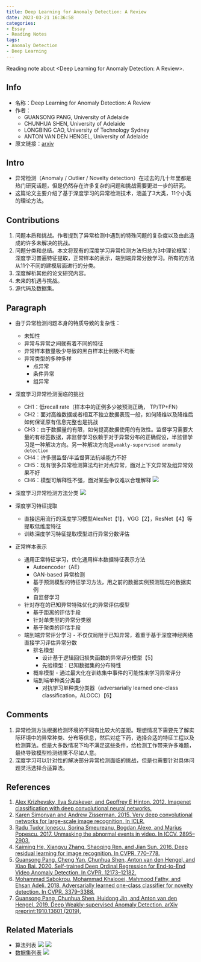 ```yaml
---
title: Deep Learning for Anomaly Detection: A Review
date: 2023-03-21 16:36:58
categories:
- Essay
- Reading Notes
tags:
- Anomaly Detection
- Deep Learning
---
```


Reading note about \<Deep Learning for Anomaly Detection: A Review\>.

<!-- more -->

## Info

* 名称：Deep Learning for Anomaly Detection: A Review
* 作者：
	* GUANSONG PANG, University of Adelaide
	* CHUNHUA SHEN, University of Adelaide
	* LONGBING CAO, University of Technology Sydney
	* ANTON VAN DEN HENGEL, University of Adelaide
* 原文链接：[arxiv](https://arxiv.org/abs/2007.02500)

## Intro

* 异常检测（Anomaly / Outlier / Novelty detection）在过去的几十年里都是热门研究话题，但是仍然存在许多复杂的问题和挑战需要更进一步的研究。
* 这篇论文主要介绍了基于深度学习的异常检测技术，涵盖了3大类，11个小类的理论方法。

## Contributions

1. 问题本质和挑战。作者提到了异常检测中遇到的特殊问题的复杂度以及由此造成的许多未解决的挑战。
2. 问题分类和总结。本文将现有的深度学习异常检测方法归总为3中理论框架：深度学习普遍特征提取，正常样本的表示，端到端异常分数学习。所有的方法从11个不同的建模层面进行的分类。
3. 深度解析其他的论文研究内容。
4. 未来的机遇与挑战。
5. 源代码及数据集。


## Paragraph
* 由于异常检测问题本身的特质导致的复杂性：
    - 未知性
    - 异常与异常之间就有着不同的特征
    - 异常样本数量极少导致的黑白样本比例极不均衡
    - 异常类型的多种多样
        - 点异常
        - 条件异常
        - 组异常

* 深度学习异常检测面临的挑战
    - CH1：低recall rate（样本中的正例多少被预测正确， TP/TP+FN）
    - CH2：面对高维数据或者相互不独立数据表现一般，如何降维以及降维后如何保证原有信息完整也是挑战
    - CH3：由于数据量的有限，如何提高数据使用的有效性。监督学习需要大量的有标签数据，非监督学习依赖于对于异常分布的正确假设，半监督学习是一种解决方向。另一种解决方向是`weakly-supervised anomaly detection`
    - CH4：许多弱监督/半监督算法抗噪能力不好
    - CH5：现有很多异常检测算法均针对点异常，面对上下文异常及组异常效果不好
    - CH6：模型可解释性不强，面对某些争议难以合理解释
![](/img/DLforAD/1.png)

* 深度学习异常检测方法分类
![](/img/DLforAD/2.png)

* 深度学习特征提取
    - 直接运用流行的深度学习模型AlexNet【1】，VGG【2】，ResNet【4】等提取低维度特征
    - 训练深度学习特征提取模型进行异常分数评估

* 正常样本表示
    - 通用正常特征学习，优化通用样本数据特征表示方法
        - Autoencoder（AE）
        - GAN-based 异常检测
        - 基于预测模型的特征学习方法，用之前的数据实例预测现在的数据实例
        - 自监督学习
    - 针对存在的已知异常特殊优化的异常评估模型
        - 基于距离的评估手段
        - 针对单类型的异常分类器
        - 基于聚类的评估手段
    - 端到端异常评分学习 - 不仅仅局限于已知异常，着重于基于深度神经网络直接学习评估异常分数
        - 排名模型
            - 设计基于逻辑回归损失函数的异常评分模型【5】
            - 先验模型：已知数据集的分布特性
        - 概率模型 - 通过最大化在训练集中事件的可能性来学习异常评分
        - 端到端单种类分类器
            - 对抗学习单种类分类器（adversarially learned one-class classification，ALOCC）【6】

## Comments

1. 异常检测方法根据检测环境的不同有比较大的差距。理想情况下需要先了解实际环境中的异常种类、分布等信息，然后对症下药，选择合适的特征工程以及检测算法。但是大多数情况下均不满足这些条件，给检测工作带来许多难题，最终导致模型检测结果不尽如人意。
2. 深度学习可以针对性的解决部分异常检测面临的挑战，但是也需要针对具体问题灵活选择合适算法。

## References
1. [Alex Krizhevsky, Ilya Sutskever, and Geoffrey E Hinton. 2012. Imagenet classification with deep convolutional neural networks.](https://www.notion.so/Deep-Learning-for-Anomaly-Detection-A-Review-27ba856b85f147f1b3cb114a93848f63?pvs=4#3e5880a9bd784529ad5022b751a168ba)
2. [Karen Simonyan and Andrew Zisserman. 2015. Very deep convolutional networks for large-scale image recognition. In ICLR.](https://www.notion.so/Deep-Learning-for-Anomaly-Detection-A-Review-27ba856b85f147f1b3cb114a93848f63?pvs=4#a854d669d0e74fcf9241cdbab8d2ba3f)
3. [Radu Tudor Ionescu, Sorina Smeureanu, Bogdan Alexe, and Marius Popescu. 2017. Unmasking the abnormal events in video. In ICCV. 2895–2903.](https://www.notion.so/Deep-Learning-for-Anomaly-Detection-A-Review-27ba856b85f147f1b3cb114a93848f63?pvs=4#c42b25debe154c99ac44769a22218463)
4. [Kaiming He, Xiangyu Zhang, Shaoqing Ren, and Jian Sun. 2016. Deep residual learning for image recognition. In CVPR. 770–778.](https://openaccess.thecvf.com/content_cvpr_2016/html/He_Deep_Residual_Learning_CVPR_2016_paper.html)
5. [Guansong Pang, Cheng Yan, Chunhua Shen, Anton van den Hengel, and Xiao Bai. 2020. Self-trained Deep Ordinal Regression for End-to-End Video Anomaly Detection. In CVPR. 12173–12182.](https://www.notion.so/Deep-Learning-for-Anomaly-Detection-A-Review-27ba856b85f147f1b3cb114a93848f63?pvs=4#b46593aa01974e8aa73a0f89fba37aca)
6. [Mohammad Sabokrou, Mohammad Khalooei, Mahmood Fathy, and Ehsan Adeli. 2018. Adversarially learned one-class classifier for novelty detection. In CVPR. 3379–3388.](https://www.notion.so/Deep-Learning-for-Anomaly-Detection-A-Review-27ba856b85f147f1b3cb114a93848f63?pvs=4#9075f53359e1410bbd44f59325c117de)
7. [Guansong Pang, Chunhua Shen, Huidong Jin, and Anton van den Hengel. 2019. Deep Weakly-supervised Anomaly Detection. arXiv preprint:1910.13601 (2019).](https://www.notion.so/Deep-Learning-for-Anomaly-Detection-A-Review-27ba856b85f147f1b3cb114a93848f63?pvs=4#78435f94252346e1b2e1295acb851f75)

## Related Materials
* 算法列表
![](/img/DLforAD/3.png)
![](/img/DLforAD/4.png)
* [数据集列表](https://git.io/JTs93)
![](/img/DLforAD/5.png)